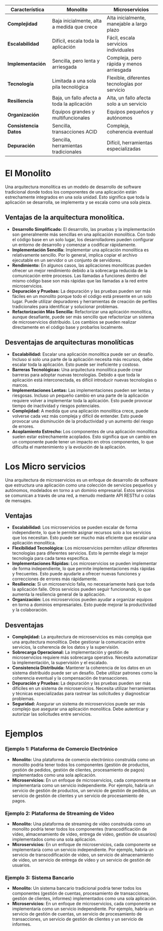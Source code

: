 | Característica         | Monolito                                   | Microservicios                                |
| ---------------------- | ------------------------------------------ | --------------------------------------------- |
| **Complejidad**        | Baja inicialmente, alta a medida que crece | Alta inicialmente, manejable a largo plazo    |
| **Escalabilidad**      | Difícil, escala toda la aplicación         | Fácil, escala servicios individuales          |
| **Implementación**     | Sencilla, pero lenta y arriesgada          | Compleja, pero rápida y menos arriesgada      |
| **Tecnología**         | Limitada a una sola pila tecnológica       | Flexible, diferentes tecnologías por servicio |
| **Resiliencia**        | Baja, un fallo afecta a toda la aplicación | Alta, un fallo afecta solo a un servicio      |
| **Organización**       | Equipos grandes y multifuncionales         | Equipos pequeños y autónomos                  |
| **Consistencia Datos** | Sencilla, transacciones ACID               | Compleja, coherencia eventual                 |
| **Depuración**         | Sencilla, herramientas tradicionales       | Difícil, herramientas especializadas          |
# El Monolito
Una arquitectura monolítica es un modelo de desarrollo de software tradicional donde todos los componentes de una aplicación están estrechamente integrados en una sola unidad. Esto significa que toda la aplicación se desarrolla, se implementa y se escala como una sola pieza.

## Ventajas de la arquitectura monolítica.
- **Desarrollo Simplificado:** El desarrollo, las pruebas y la implementación son generalmente más sencillas en una aplicación monolítica. Con todo el código base en un solo lugar, los desarrolladores pueden configurar un entorno de desarrollo y comenzar a codificar rápidamente.
- **Implementación Sencilla:** Implementar una aplicación monolítica es relativamente sencillo. Por lo general, implica copiar el archivo ejecutable en un servidor o un conjunto de servidores.
- **Rendimiento:** En algunos casos, las aplicaciones monolíticas pueden ofrecer un mejor rendimiento debido a la sobrecarga reducida de la comunicación entre procesos. Las llamadas a funciones dentro del mismo código base son más rápidas que las llamadas a la red entre microservicios.
- **Depuración y Pruebas:** La depuración y las pruebas pueden ser más fáciles en un monolito porque todo el código está presente en un solo lugar. Puede utilizar depuradores y herramientas de creación de perfiles tradicionales para identificar y solucionar problemas.
- **Refactorización Más Sencilla:** Refactorizar una aplicación monolítica, aunque desafiante, puede ser más sencillo que refactorizar un sistema de microservicios distribuido. Los cambios se pueden realizar directamente en el código base y probarlos localmente.


## Desventajas de arquitecturas monolíticas
- **Escalabilidad:** Escalar una aplicación monolítica puede ser un desafío. Incluso si solo una parte de la aplicación necesita más recursos, debe escalar toda la aplicación. Esto puede ser ineficiente y costoso.
- **Barreras Tecnológicas:** Una arquitectura monolítica puede crear barreras para adoptar nuevas tecnologías. Debido a que toda la aplicación está interconectada, es difícil introducir nuevas tecnologías o marcos.
- **Implementaciones Lentas:** Las implementaciones pueden ser lentas y riesgosas. Incluso un pequeño cambio en una parte de la aplicación requiere volver a implementar toda la aplicación. Esto puede provocar tiempo de inactividad y riesgos potenciales.
- **Complejidad:** A medida que una aplicación monolítica crece, puede volverse cada vez más compleja y difícil de entender. Esto puede provocar una disminución de la productividad y un aumento del riesgo de errores.
- **Acoplamiento Estrecho:** Los componentes de una aplicación monolítica suelen estar estrechamente acoplados. Esto significa que un cambio en un componente puede tener un impacto en otros componentes, lo que dificulta el mantenimiento y la evolución de la aplicación.

# Los Micro servicios
Una arquitectura de microservicios es un enfoque de desarrollo de software que estructura una aplicación como una colección de servicios pequeños y autónomos, modelados en torno a un dominio empresarial. Estos servicios se comunican a través de una red, a menudo mediante API RESTful o colas de mensajes.

## Ventajas
- **Escalabilidad:** Los microservicios se pueden escalar de forma independiente, lo que le permite asignar recursos solo a los servicios que los necesitan. Esto puede ser mucho más eficiente que escalar una aplicación monolítica.
- **Flexibilidad Tecnológica:** Los microservicios permiten utilizar diferentes tecnologías para diferentes servicios. Esto le permite elegir la mejor tecnología para cada tarea específica.
- **Implementaciones Rápidas:** Los microservicios se pueden implementar de forma independiente, lo que permite implementaciones más rápidas y frecuentes. Esto puede ayudarle a ofrecer nuevas funciones y correcciones de errores más rápidamente.
- **Resiliencia:** Si un microservicio falla, no necesariamente hará que toda la aplicación falle. Otros servicios pueden seguir funcionando, lo que aumenta la resiliencia general de la aplicación.
- **Organización:** Los microservicios pueden ayudar a organizar equipos en torno a dominios empresariales. Esto puede mejorar la productividad y la colaboración.

## Desventajas
- **Complejidad:** La arquitectura de microservicios es más compleja que una arquitectura monolítica. Debe gestionar la comunicación entre servicios, la coherencia de los datos y la supervisión.
- **Sobrecarga Operacional:** La implementación y gestión de microservicios requiere más sobrecarga operativa. Necesita automatizar la implementación, la supervisión y el escalado.
- **Consistencia Distribuida:** Mantener la coherencia de los datos en un sistema distribuido puede ser un desafío. Debe utilizar patrones como la coherencia eventual y la compensación de transacciones.
- **Depuración y Pruebas:** La depuración y las pruebas pueden ser más difíciles en un sistema de microservicios. Necesita utilizar herramientas y técnicas especializadas para rastrear las solicitudes y diagnosticar problemas.
- **Seguridad:** Asegurar un sistema de microservicios puede ser más complejo que asegurar una aplicación monolítica. Debe autenticar y autorizar las solicitudes entre servicios.


# Ejemplos
### Ejemplo 1: Plataforma de Comercio Electrónico
- **Monolito:** Una plataforma de comercio electrónico construida como un monolito podría tener todos los componentes (gestión de productos, gestión de pedidos, gestión de clientes, procesamiento de pagos) implementados como una sola aplicación.
- **Microservicios:** En un enfoque de microservicios, cada componente se implementaría como un servicio independiente. Por ejemplo, habría un servicio de gestión de productos, un servicio de gestión de pedidos, un servicio de gestión de clientes y un servicio de procesamiento de pagos.

### Ejemplo 2: Plataforma de Streaming de Vídeo
- **Monolito:** Una plataforma de streaming de vídeo construida como un monolito podría tener todos los componentes (transcodificación de vídeo, almacenamiento de vídeo, entrega de vídeo, gestión de usuarios) implementados como una sola aplicación.
- **Microservicios:** En un enfoque de microservicios, cada componente se implementaría como un servicio independiente. Por ejemplo, habría un servicio de transcodificación de vídeo, un servicio de almacenamiento de vídeo, un servicio de entrega de vídeo y un servicio de gestión de usuarios.

### Ejemplo 3: Sistema Bancario
- **Monolito:** Un sistema bancario tradicional podría tener todos los componentes (gestión de cuentas, procesamiento de transacciones, gestión de clientes, informes) implementados como una sola aplicación.
- **Microservicios:** En un enfoque de microservicios, cada componente se implementaría como un servicio independiente. Por ejemplo, habría un servicio de gestión de cuentas, un servicio de procesamiento de transacciones, un servicio de gestión de clientes y un servicio de informes.



